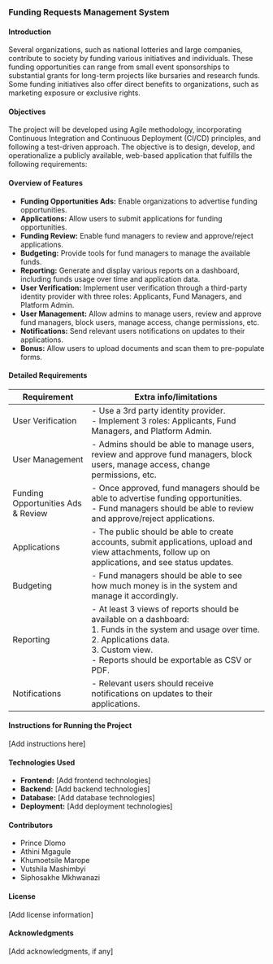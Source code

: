 ### Funding Requests Management System

#### Introduction
Several organizations, such as national lotteries and large companies, contribute to society by funding various initiatives and individuals. These funding opportunities can range from small event sponsorships to substantial grants for long-term projects like bursaries and research funds. Some funding initiatives also offer direct benefits to organizations, such as marketing exposure or exclusive rights.

#### Objectives
The project will be developed using Agile methodology, incorporating Continuous Integration and Continuous Deployment (CI/CD) principles, and following a test-driven approach. The objective is to design, develop, and operationalize a publicly available, web-based application that fulfills the following requirements:

#### Overview of Features
- **Funding Opportunities Ads:** Enable organizations to advertise funding opportunities.
- **Applications:** Allow users to submit applications for funding opportunities.
- **Funding Review:** Enable fund managers to review and approve/reject applications.
- **Budgeting:** Provide tools for fund managers to manage the available funds.
- **Reporting:** Generate and display various reports on a dashboard, including funds usage over time and application data.
- **User Verification:** Implement user verification through a third-party identity provider with three roles: Applicants, Fund Managers, and Platform Admin.
- **User Management:** Allow admins to manage users, review and approve fund managers, block users, manage access, change permissions, etc.
- **Notifications:** Send relevant users notifications on updates to their applications.
- **Bonus:** Allow users to upload documents and scan them to pre-populate forms.

#### Detailed Requirements
| Requirement           | Extra info/limitations                                              |
|-----------------------|----------------------------------------------------------------------|
| User Verification     | - Use a 3rd party identity provider.<br>- Implement 3 roles: Applicants, Fund Managers, and Platform Admin. |
| User Management       | - Admins should be able to manage users, review and approve fund managers, block users, manage access, change permissions, etc. |
| Funding Opportunities Ads & Review | - Once approved, fund managers should be able to advertise funding opportunities.<br>- Fund managers should be able to review and approve/reject applications. |
| Applications          | - The public should be able to create accounts, submit applications, upload and view attachments, follow up on applications, and see status updates. |
| Budgeting             | - Fund managers should be able to see how much money is in the system and manage it accordingly. |
| Reporting             | - At least 3 views of reports should be available on a dashboard:<br>  1. Funds in the system and usage over time.<br>  2. Applications data.<br>  3. Custom view.<br>- Reports should be exportable as CSV or PDF. |
| Notifications        | - Relevant users should receive notifications on updates to their applications. |

#### Instructions for Running the Project
[Add instructions here]

#### Technologies Used
- **Frontend:** [Add frontend technologies]
- **Backend:** [Add backend technologies]
- **Database:** [Add database technologies]
- **Deployment:** [Add deployment technologies]

#### Contributors
- Prince Dlomo
- Athini Mgagule
- Khumoetsile Marope
- Vutshila Mashimbyi
- Siphosakhe Mkhwanazi

#### License
[Add license information]

#### Acknowledgments
[Add acknowledgments, if any]
